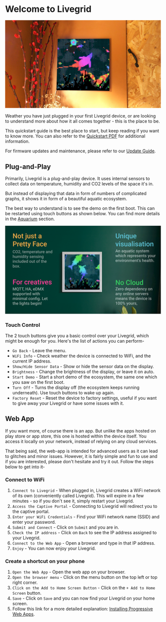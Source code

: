 # Welcome to Livegrid

![Cover](assets\cover1.jpg)

Weather you have just plugged in your first Livegrid device, or are looking to understand more about how it all comes together - this is the place to be.

This quickstart guide is the best place to start, but keep reading if you want to know more. You can also refer to the [Quickstart PDF](assets/quickstart.pdf) for additional information.

For firmware updates and maintenance, please refer to our [Update Guide](update.md).

## Plug-and-Play

Primarily, Livegrid is a plug-and-play device. It uses internal sensors to collect data on temperature, humidity and CO2 levels of the space it's in. 

But instead of displaying that data in form of numbers of complicated graphs, it shows it in form of a beautiful aquatic ecosystem.

The best way to understand is to see the demo on the first boot. This can be restarted using touch buttons as shown below. You can find more details in the [Aquarium](aquarium.md) section.

![Features](assets\FeaturesNew.jpg)

### Touch Control

The 2 touch buttons give you a basic control over your Livegrid, which might be enough for you. Here's the list of actions you can perform-

* `Go Back` - Leave the menu.
* `WiFi Info` - Check weather the device is connected to WiFi, and the current IP address.
* `Show/Hide Sensor Data` - Show or hide the sensor data on the display.
* `Brightness` - Change the brightness of the display, or leave it on auto.
* `Start Demo` - Start a short demo of the ecosystem, the same one which you saw on the first boot.
* `Turn Off` - Turns the display off (the ecosystem keeps running underneath). Use touch buttons to wake up again.
* `Factory Reset` - Reset the device to factory settings, useful if you want to give away your Livegrid or have some issues with it.

## Web App

If you want more, of course there is an app. But unlike the apps hosted on play store or app store, this one is hosted within the device itself. You access it locally on your network, instead of relying on any cloud services.

That being said, the web-app is intended for advanced users as it can lead to glitches and minor issues. However, it is fairly simple and fun to use and if you are interested, please don't hesitate and try it out. Follow the steps below to get into it-

### Connect to WiFi

1. `Connect to Livegrid` - When plugged in, Livegrid creates a WiFi network of its own (conveniently called Livegrid). This will expire in a few minutes - so if you don't see it, simply restart your Livegrid. 
2. `Access the Captive Portal` - Connecting to Livegrid will redirect you to the captive portal.
3. `Enter your WiFi Credentials` - Find your WiFi network name (SSID) and enter your password.
4. `Submit and Connect` - Click on `Submit` and you are in.
5. `Check the IP address` - Click on `Back` to see the IP address assigned to your Livegrid.
6. `Connect to the Web App` - Open a browser and type in that IP address.
7. `Enjoy` - You can now enjoy your Livegrid.

### Create a shortcut on your phone

1. `Open the Web App` - Open the web app on your browser.
2. `Open the browser menu` - Click on the menu button on the top left or top right corner.
3. `Click on the Add to Home Screen Button` - Click on the `+ Add to Home Screen` button.
4. `Save` - Click on `Save` and you can now find your Livegrid on your home screen.
5. Follow this link for a more detailed explanation: [Installing Progressive Web Apps](https://developer.mozilla.org/en-US/docs/Web/Progressive_web_apps/Guides/Installing).
